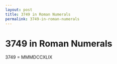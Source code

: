 ```yaml
---
layout: post
title: 3749 in Roman Numerals
permalink: 3749-in-roman-numerals
---
```


# 3749 in Roman Numerals

3749 = MMMDCCXLIX
